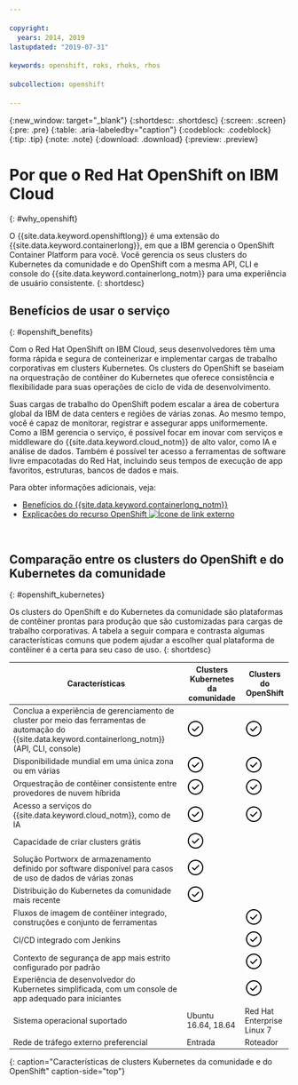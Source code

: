 ```yaml
---

copyright:
  years: 2014, 2019
lastupdated: "2019-07-31"

keywords: openshift, roks, rhoks, rhos

subcollection: openshift

---
```


{:new_window: target="_blank"}
{:shortdesc: .shortdesc}
{:screen: .screen}
{:pre: .pre}
{:table: .aria-labeledby="caption"}
{:codeblock: .codeblock}
{:tip: .tip}
{:note: .note}
{:download: .download}
{:preview: .preview}

# Por que o Red Hat OpenShift on IBM Cloud
{: #why_openshift}

O {{site.data.keyword.openshiftlong}} é uma extensão do {{site.data.keyword.containerlong}}, em que a IBM gerencia o OpenShift Container Platform para você. Você gerencia os seus clusters do Kubernetes da comunidade e do OpenShift com a mesma API, CLI e console do {{site.data.keyword.containerlong_notm}} para uma experiência de usuário consistente.
{: shortdesc}

## Benefícios de usar o serviço
{: #openshift_benefits}

Com o Red Hat OpenShift on IBM Cloud, seus desenvolvedores têm uma forma rápida e segura de conteinerizar e implementar cargas de trabalho corporativas em clusters Kubernetes. Os clusters do OpenShift se baseiam na orquestração de contêiner do Kubernetes que oferece consistência e flexibilidade para suas operações de ciclo de vida de desenvolvimento.

Suas cargas de trabalho do OpenShift podem escalar a área de cobertura global da IBM de data centers e regiões de várias zonas. Ao mesmo tempo, você é capaz de monitorar, registrar e assegurar apps uniformemente. Como a IBM gerencia o serviço, é possível focar em inovar com serviços e middleware do {{site.data.keyword.cloud_notm}} de alto valor, como IA e análise de dados. Também é possível ter acesso a ferramentas de software livre empacotadas do Red Hat, incluindo seus tempos de execução de app favoritos, estruturas, bancos de dados e mais.

Para obter informações adicionais, veja:
* [Benefícios do {{site.data.keyword.containerlong_notm}}](/docs/containers?topic=containers-cs_ov#benefits)
* [Explicações do recurso OpenShift ![Ícone de link externo](../icons/launch-glyph.svg "Ícone de link externo")](https://docs.openshift.com/container-platform/3.11/welcome/oce_about.html#feature-explanations)

<br />


## Comparação entre os clusters do OpenShift e do Kubernetes da comunidade
{: #openshift_kubernetes}

Os clusters do OpenShift e do Kubernetes da comunidade são plataformas de contêiner prontas para produção que são customizadas para cargas de trabalho corporativas. A tabela a seguir compara e contrasta algumas características comuns que podem ajudar a escolher qual plataforma de contêiner é a certa para seu caso de uso.
{: shortdesc}

|Características|Clusters Kubernetes da comunidade|Clusters do OpenShift|
|---------------|-------------|-----------------|
|Conclua a experiência de gerenciamento de cluster por meio das ferramentas de automação do {{site.data.keyword.containerlong_notm}} (API, CLI, console)|<img src="images/confirm.svg" width="32" alt="Recurso disponível" style="width:32px;" />|<img src="images/confirm.svg" width="32" alt="Recurso disponível" style="width:32px;" />|
|Disponibilidade mundial em uma única zona ou em várias|<img src="images/confirm.svg" width="32" alt="Recurso disponível" style="width:32px;" />|<img src="images/confirm.svg" width="32" alt="Recurso disponível" style="width:32px;" />|
|Orquestração de contêiner consistente entre provedores de nuvem híbrida|<img src="images/confirm.svg" width="32" alt="Recurso disponível" style="width:32px;" />|<img src="images/confirm.svg" width="32" alt="Recurso disponível" style="width:32px;" />|
|Acesso a serviços do {{site.data.keyword.cloud_notm}}, como de IA |<img src="images/confirm.svg" width="32" alt="Recurso disponível" style="width:32px;" />|<img src="images/confirm.svg" width="32" alt="Recurso disponível" style="width:32px;" />|
|Capacidade de criar clusters grátis|<img src="images/confirm.svg" width="32" alt="Recurso disponível" style="width:32px;" />| |
|Solução Portworx de armazenamento definido por software disponível para casos de uso de dados de várias zonas|<img src="images/confirm.svg" width="32" alt="Recurso disponível" style="width:32px;" />| |
|Distribuição do Kubernetes da comunidade mais recente|<img src="images/confirm.svg" width="32" alt="Recurso disponível" style="width:32px;" />| |
|Fluxos de imagem de contêiner integrado, construções e conjunto de ferramentas| |<img src="images/confirm.svg" width="32" alt="Recurso disponível" style="width:32px;" />|
|CI/CD integrado com Jenkins| |<img src="images/confirm.svg" width="32" alt="Recurso disponível" style="width:32px;" />|
|Contexto de segurança de app mais estrito configurado por padrão| |<img src="images/confirm.svg" width="32" alt="Recurso disponível" style="width:32px;" />|
|Experiência de desenvolvedor do Kubernetes simplificada, com um console de app adequado para iniciantes| |<img src="images/confirm.svg" width="32" alt="Recurso disponível" style="width:32px;" />|
|Sistema operacional suportado| Ubuntu 16.64, 18.64 |Red Hat Enterprise Linux 7|
|Rede de tráfego externo preferencial| Entrada | Roteador |
{: caption="Características de clusters Kubernetes da comunidade e do OpenShift" caption-side="top"}
